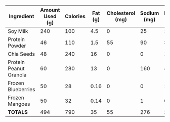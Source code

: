 | Ingredient             | Amount Used (g) | Calories | Fat (g) | Cholesterol (mg) | Sodium (mg) | Fiber (g) | Sugars (g) | Protein (g) |
| ---------------------- | --------------- | -------- | ------- | ---------------- | ----------- | --------- | ---------- | ----------- |
| Soy Milk               | 240             | 100      | 4.5     | 0                | 25          | 1         | 1          | 9           |
| Protein Powder         | 46              | 110      | 1.5     | 55               | 90          | 3         | 2          | 20          |
| Chia Seeds             | 48              | 240      | 16      | 0                | 0           | 16        | 0          | 10          |
| Protein Peanut Granola | 60              | 280      | 13      | 0                | 160         | 4         | 10         | 11          |
| Frozen Blueberries     | 50              | 28       | 0.16    | 0                | 0           | 1.2       | 4.98       | 0.37        |
| Frozen Mangoes         | 50              | 32       | 0.14    | 0                | 1           | 0.9       | 7.4        | 0.26        |
| **TOTALS**             | 494             | 790      | 35      | 55               | 276         | 26        | 25         | 51          |
